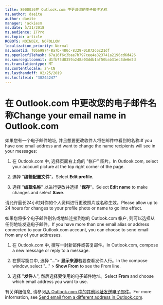 ```yaml
---
title: 8000036在 Outlook.com 中更改你的电子邮件名称
ms.author: daeite
author: daeite
manager: jackiesm
ms.date: 5/31/2018
ms.audience: ITPro
ms.topic: article
ROBOTS: NOINDEX, NOFOLLOW
localization_priority: Normal
ms.assetid: f0b69874-8a7b-480c-8329-01872c6c21df
ms.openlocfilehash: 67a16f6c3bae7b797cee4e823741a2196cd6d426
ms.sourcegitcommit: d1fb75d8359a248a03ddb1af50bab31ec3de6e2d
ms.translationtype: MT
ms.contentlocale: zh-CN
ms.lasthandoff: 02/25/2019
ms.locfileid: "30244247"
---
```

# <a name="change-your-email-name-in-outlookcom"></a><span data-ttu-id="82eef-102">在 Outlook.com 中更改您的电子邮件名称</span><span class="sxs-lookup"><span data-stu-id="82eef-102">Change your email name in Outlook.com</span></span>

<span data-ttu-id="82eef-103">如果您有一个电子邮件地址, 并且想要更改收件人将在邮件中看到的名称:</span><span class="sxs-lookup"><span data-stu-id="82eef-103">If you have one email address and want to change the name recipients will see in your messages:</span></span>
  
1. <span data-ttu-id="82eef-104">在 Outlook.com 中, 选择页面右上角的 "帐户" 图片。</span><span class="sxs-lookup"><span data-stu-id="82eef-104">In Outlook.com, select your account picture at the top right corner of the page.</span></span>
    
2. <span data-ttu-id="82eef-105">选择 "**编辑配置文件**"。</span><span class="sxs-lookup"><span data-stu-id="82eef-105">Select **Edit profile**.</span></span> 
    
3. <span data-ttu-id="82eef-106">选择 "**编辑名称**" 以进行更改并选择 "**保存**"。</span><span class="sxs-lookup"><span data-stu-id="82eef-106">Select **Edit name** to make changes and select **Save**.</span></span> 
    
<span data-ttu-id="82eef-107">请允许最长24小时对你的个人资料进行更改照片或名称生效。</span><span class="sxs-lookup"><span data-stu-id="82eef-107">Please allow up to 24 hours for changes to your profile photo or name to go into effect.</span></span>
  
<span data-ttu-id="82eef-108">如果您将多个电子邮件别名或地址连接到您的 Outlook.com 帐户, 则可以选择从任何地址发送电子邮件。</span><span class="sxs-lookup"><span data-stu-id="82eef-108">If you have more than one email alias or address connected to your Outlook.com account, you can choose to send email from any of your addresses.</span></span>
  
1. <span data-ttu-id="82eef-109">在 Outlook.com 中, 撰写一封新邮件或答复邮件。</span><span class="sxs-lookup"><span data-stu-id="82eef-109">In Outlook.com, compose a new message or reply to a message.</span></span>
    
2. <span data-ttu-id="82eef-110">在撰写窗口中, 选择 "..."\> **显示来源**若要查看发件人行。</span><span class="sxs-lookup"><span data-stu-id="82eef-110">In the compose window, select "..." \> **Show From** to see the From line.</span></span> 
    
3. <span data-ttu-id="82eef-111">选择 "**发件**人", 然后选择要使用的电子邮件地址。</span><span class="sxs-lookup"><span data-stu-id="82eef-111">Select **From** and choose which email address you want to use.</span></span> 
    
<span data-ttu-id="82eef-112">有关详细信息, 请参阅[从 Outlook.com 中的其他地址发送电子邮件](https://go.microsoft.com/fwlink/p/?linkid=2001701&amp;clcid=0x409)。</span><span class="sxs-lookup"><span data-stu-id="82eef-112">For more information, see [Send email from a different address in Outlook.com](https://go.microsoft.com/fwlink/p/?linkid=2001701&amp;clcid=0x409).</span></span>
  

